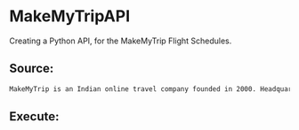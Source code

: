 # MakeMyTripAPI
Creating a Python API,  for the MakeMyTrip Flight Schedules.

## Source:

```cmd
MakeMyTrip is an Indian online travel company founded in 2000. Headquartered in Gurugram, Haryana, the company provides online travel services including airline tickets, domestic and international holiday packages, hotel reservations, rail, and bus tickets.
```

## Execute:

